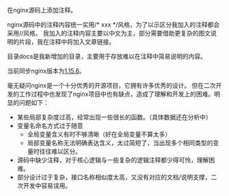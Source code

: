 在nginx源码上添加注释。

nginx源码中的注释内容统一实用/* xxx */风格，为了以示区分我加入的注释都会采用//风格。
我加入的注释内容主要以中文为主，部分需要借助更复杂的图文说明的片段，我在注释中将加入文章链接。

目录docs是我新增加的目录，主要用于存放难以在注释中简易说明的内容。

当前同步nginx版本为[1.15.6](http://nginx.org/download/nginx-1.15.6.tar.gz)。

毫无疑问nginx是一个十分优秀的开源项目，它拥有许多优秀的设计。
但在二次开发的工作过程中也发现了nginx项目中也有缺点，造成了理解和开发上的困难。明显的问题如下：

- 某些局部复杂度过高，经常出现一些很长的函数。（具体数据还在分析中）
- 变量名命名方式过于随意
    - 全局变量含义有时不够清晰（好在全局变量不算太多）
    - 局部变量名称无法明确表达含义，太过简短了，当出现多个相同类型的变量时往往难以区分。
- 源码中缺少注释，对于核心逻辑与一些复杂的逻辑注释都少得可怜，理解困难。
- 部分设计过于复杂，接口名称相似度太高，又没有对应的文档/说明支撑，二次开发中容易误用。

